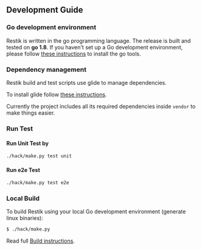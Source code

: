 ## Development Guide

### Go development environment
Restik is written in the go programming language. The release is built and tested on **go 1.8**. If you haven't set up a Go
development environment, please follow [these instructions](https://golang.org/doc/code.html) to install the go tools.

### Dependency management
Restik build and test scripts use glide to manage dependencies.

To install glide follow [these instructions](https://github.com/Masterminds/glide#install).

Currently the project includes all its required dependencies inside `vendor` to make things easier.

### Run Test
#### Run Unit Test by
```sh
./hack/make.py test unit
```

#### Run e2e Test
```sh
./hack/make.py test e2e
```

### Local Build
To build Restik using your local Go development environment (generate linux binaries):
```sh
$ ./hack/make.py
```
Read full [Build instructions](build.md).